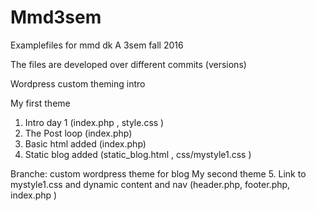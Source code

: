 # Mmd3sem
Examplefiles for mmd dk A 3sem fall 2016

The files are developed over different commits (versions)

Wordpress custom theming intro

My first theme
1. Intro day 1 (index.php , style.css )
2. The Post loop  (index.php)
3. Basic html added (index.php)
4. Static blog added (static_blog.html , css/mystyle1.css )

Branche: custom wordpress theme for blog
My second theme
5. Link to mystyle1.css and dynamic content and nav (header.php, footer.php, index.php )  

